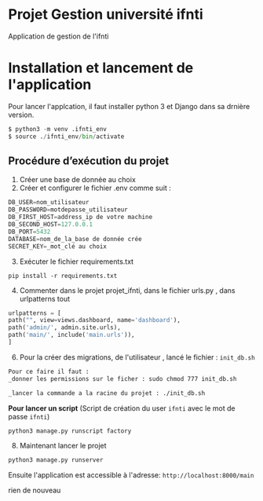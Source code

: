 # Projet Gestion université ifnti
Application de gestion de l'ifnti

# Installation et lancement de l'application

Pour lancer l'applcation, il faut installer python 3 et Django dans sa drnière version.

```python
$ python3 -m venv .ifnti_env
$ source ./ifnti_env/bin/activate
```

## Procédure d’exécution du projet

1.  Créer une base de donnée au choix
2. Créer et configurer le fichier .env  comme suit : 

```python
DB_USER=nom_utilisateur
DB_PASSWORD=motdepasse_utilisateur
DB_FIRST_HOST=address_ip de votre machine
DB_SECOND_HOST=127.0.0.1
DB_PORT=5432
DATABASE=nom_de_la_base de donnée crée
SECRET_KEY=_mot_clé au choix
```

3.  Exécuter le fichier requirements.txt

```shell
pip install -r requirements.txt
```

4.  Commenter dans le projet projet_ifnti,  dans le fichier urls.py , dans urlpatterns  tout

```python
urlpatterns = [
path("", view=views.dashboard, name='dashboard'),
path('admin/', admin.site.urls),
path('main/', include('main.urls')),
]
```

6.  Pour la créer des migrations,  de l'utilisateur , lancé le fichier : `init_db.sh`

```txt
Pour ce faire il faut : 
_donner les permissions sur le ficher : sudo chmod 777 init_db.sh

_lancer la commande a la racine du projet : ./init_db.sh
```

**Pour lancer un script** (Script de  création du user `ifnti` avec le mot de passe `ifnti`)

```python
python3 manage.py runscript factory
```


8.  Maintenant lancer le projet

```python
python3 manage.py runserver
```


Ensuite l'application est accessible à l'adresse: `http://localhost:8000/main`

rien de nouveau